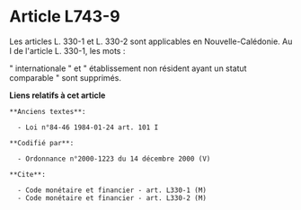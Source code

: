 # Article L743-9

Les articles L. 330-1 et L. 330-2 sont applicables en Nouvelle-Calédonie. Au I de l'article L. 330-1, les mots :

" internationale " et " établissement non résident ayant un statut comparable " sont supprimés.

**Liens relatifs à cet article**

	**Anciens textes**:

	  - Loi n°84-46 1984-01-24 art. 101 I

	**Codifié par**:

	  - Ordonnance n°2000-1223 du 14 décembre 2000 (V)

	**Cite**:

	  - Code monétaire et financier - art. L330-1 (M)
	  - Code monétaire et financier - art. L330-2 (M)
